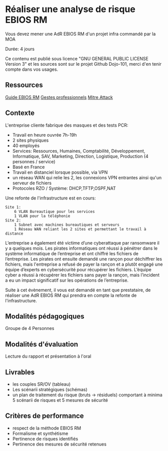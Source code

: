 # Réaliser une analyse de risque EBIOS RM

Vous devez mener une AdR EBIOS RM d'un projet infra commandé par la MOA

Durée: 4 jours

Ce contenu est publié sous licence "GNU GENERAL PUBLIC LICENSE Version 3" et les sources sont sur le projet Github Dojo-101, merci d'en tenir compte dans vos usages.

## Ressources

[Guide EBIOS RM](https://cyber.gouv.fr/publications/la-methode-ebios-risk-manager-le-guide)
[Gestes professionnels](https://github.com/Aif4thah/Dojo-101)
[Mitre Attack](https://attack.mitre.org/)


## Contexte

L'entreprise cliente fabrique des masques et des tests PCR:

* Travail en heure ouvrée 7h-19h
* 2 sites physiques
* 40 employés 
* Services: Ressources, Humaines, Comptabilité, Développement, Informatique, SAV, Marketing, Direction, Logistique, Production (4 personnes / service)
* Basé en France
* Travail en distanciel lorsque possible, via VPN
* un réseau WAN qui relie les 2, les connexions VPN entrantes ainsi qu'un serveur de fichiers
* Protocoles RZO / Système: DHCP,TFTP,OSPF,NAT

Une refonte de l'infrastructure est en cours:

    Site 1:
        6 VLAN Bureautique pour les services
        1 VLAN pour la téléphonie
    Site 2:
        1 Subnet avec machines bureautiques et serveurs
        1 Réseau WAN reliant les 2 sites et permettant le travail à distance


L’entreprise a également été victime d’une cyberattaque par ransomware il y a quelques mois. Les pirates informatiques ont réussi à pénétrer dans le système informatique de l’entreprise et ont chiffré les fichiers de l’entreprise. Les pirates ont ensuite demandé une rançon pour déchiffrer les fichiers, mais l'entreprise a refusé de payer la rançon et a plutôt engagé une équipe d’experts en cybersécurité pour récupérer les fichiers. L’équipe cyber a réussi à récupérer les fichiers sans payer la rançon, mais l’incident a eu un impact significatif sur les opérations de l’entreprise. 

Suite à cet évènement, il vous est demandé en tant que prestataire, de réaliser une AdR EBIOS RM qui prendra en compte la refonte de l'infrastructure.


## Modalités pédagogiques

Groupe de 4 Personnes

## Modalités d'évaluation

Lecture du rapport et présentation à l'oral

## Livrables

* les couples SR/OV (tableau)
* Les scénarii stratégiques (schémas)
* un plan de traitement du risque (bruts -> résiduels) comportant à minima 5 scénarii de risques et 5 mesures de sécurité

## Critères de performance

- respect de la méthode EBIOS RM
- Formalisme et synthétisme
- Pertinence de risques identifiés
- Pertinence des mesures de sécurité retenues

